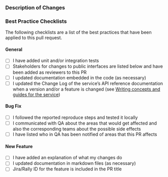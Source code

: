 <!--  PR Title Format-->
<!--  Use this format for PR tile: `jira-id: Short and meaningful description`. -->
<!--  Example: `GLCP-36843: Remove Redundant PR Template Checkboxes`-->

### Description of Changes
<!-- Please include here a short description of the change that has been made, including the reason for the change and anything else that's required to build context for the reviewer. This section should be written in full prose, describing the reasoning for the change rather than just listing out the code changes. -->

<!--  The PR title should be capitalised, no more than 50 characters and separated from the description by a blank line. -->

<!-- Below the summary please list the actual changes made to the code as a bullet pointed list, describing what has been added/deleted/modified. This list should be written in the present tense. -->

### Best Practice Checklists
The following checklists are a list of the best practices that have been applied to this pull request.

<!-- Please delete checklists not applicable to your Pull Request. -->

#### General
* [ ] I have added unit and/or integration tests
* [ ] Stakeholders for changes to public interfaces are listed below and have been added as reviewers to this PR
* [ ] I updated documentation embedded in the code (as necessary)
* [ ] I updated the Change Log of the service’s API reference documentation when a version and/or a feature is changed (see [Writing concepts and guides for the service](https://developer.greenlake.hpe.com/docs/greenlake/guides/internal/dev_portal_api_onboarding/integrate_api_definition/#step-5-writing-concepts-and-guides-for-the-service))

#### Bug Fix
* [ ] I followed the reported reproduce steps and tested it locally
* [ ] I communicated with QA about the areas that would get affected and also the corresponding teams about the possible side effects
* [ ] I have listed who in QA has been notified of areas that this PR affects

#### New Feature
* [ ] I have added an explanation of what my changes do
* [ ] I updated documentation in markdown files (as necessary)
* [ ] Jira/Rally ID for the feature is included in the PR title
